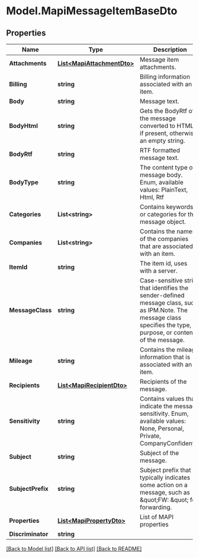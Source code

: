 # Model.MapiMessageItemBaseDto
## Properties
Name | Type | Description | Notes
------------ | ------------- | ------------- | -------------
**Attachments** | [**List&lt;MapiAttachmentDto&gt;**](MapiAttachmentDto.md) | Message item attachments.              | [optional] 
**Billing** | **string** | Billing information associated with an item.              | [optional] 
**Body** | **string** | Message text.              | [optional] 
**BodyHtml** | **string** | Gets the BodyRtf of the message converted to HTML, if present, otherwise an empty string.              | [optional] 
**BodyRtf** | **string** | RTF formatted message text.              | [optional] 
**BodyType** | **string** | The content type of message body. Enum, available values: PlainText, Html, Rtf | 
**Categories** | **List&lt;string&gt;** | Contains keywords or categories for the message object.              | [optional] 
**Companies** | **List&lt;string&gt;** | Contains the names of the companies that are associated with an item.              | [optional] 
**ItemId** | **string** | The item id, uses with a server.              | [optional] 
**MessageClass** | **string** | Case-sensitive string that identifies the sender-defined message class, such as IPM.Note. The message class specifies the type, purpose, or content of the message.              | [optional] 
**Mileage** | **string** | Contains the mileage information that is associated with an item.              | [optional] 
**Recipients** | [**List&lt;MapiRecipientDto&gt;**](MapiRecipientDto.md) | Recipients of the message.              | [optional] 
**Sensitivity** | **string** | Contains values that indicate the message sensitivity. Enum, available values: None, Personal, Private, CompanyConfidential | 
**Subject** | **string** | Subject of the message.              | [optional] 
**SubjectPrefix** | **string** | Subject prefix that typically indicates some action on a message, such as \&quot;FW: \&quot; for forwarding.              | [optional] 
**Properties** | [**List&lt;MapiPropertyDto&gt;**](MapiPropertyDto.md) | List of MAPI properties              | [optional] 
**Discriminator** | **string** |  | 



[[Back to Model list]](README.md#documentation-for-models) [[Back to API list]](README.md#documentation-for-api-endpoints) [[Back to README]](README.md)


